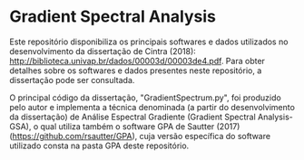 # Gradient Spectral Analysis

Este repositório disponibiliza os principais softwares e dados utilizados no desenvolvimento da dissertação de Cintra (2018): http://biblioteca.univap.br/dados/00003d/00003de4.pdf. Para obter detalhes sobre os softwares e dados presentes neste repositório, a dissertação pode ser consultada.

O principal código da dissertação, "GradientSpectrum.py", foi produzido pelo autor e implementa a técnica denominada (a partir do desenvolvimento da dissertação) de Análise Espectral Gradiente (Gradient Spectral Analysis-GSA), o qual utiliza também o software GPA de Sautter (2017) (https://github.com/rsautter/GPA), cuja versão específica do software utilizado consta na pasta GPA deste repositório.
